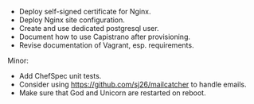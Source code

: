 * Deploy self-signed certificate for Nginx.
* Deploy Nginx site configuration.
* Create and use dedicated postgresql user.
* Document how to use Capistrano after provisioning.
* Revise documentation of Vagrant, esp. requirements.

Minor:

* Add ChefSpec unit tests.
* Consider using https://github.com/sj26/mailcatcher to handle emails.
* Make sure that God and Unicorn are restarted on reboot.
